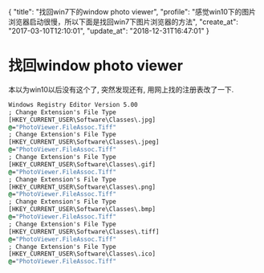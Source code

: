 {
  "title": "找回win7下的window photo viewer",
  "profile": "感觉win10下的图片浏览器启动很慢，所以下面是找回win7下图片浏览器的方法",
  "create_at": "2017-03-10T12:10:01",
  "update_at": "2018-12-31T16:47:01"
}
# 找回window photo viewer

本以为win10以后没有这个了, 突然发现还有, 用网上找的注册表改了一下.
```bat
Windows Registry Editor Version 5.00
; Change Extension's File Type
[HKEY_CURRENT_USER\Software\Classes\.jpg]
@="PhotoViewer.FileAssoc.Tiff"
; Change Extension's File Type
[HKEY_CURRENT_USER\Software\Classes\.jpeg]
@="PhotoViewer.FileAssoc.Tiff"
; Change Extension's File Type
[HKEY_CURRENT_USER\Software\Classes\.gif]
@="PhotoViewer.FileAssoc.Tiff"
; Change Extension's File Type
[HKEY_CURRENT_USER\Software\Classes\.png]
@="PhotoViewer.FileAssoc.Tiff"
; Change Extension's File Type
[HKEY_CURRENT_USER\Software\Classes\.bmp]
@="PhotoViewer.FileAssoc.Tiff"
; Change Extension's File Type
[HKEY_CURRENT_USER\Software\Classes\.tiff]
@="PhotoViewer.FileAssoc.Tiff"
; Change Extension's File Type
[HKEY_CURRENT_USER\Software\Classes\.ico]
@="PhotoViewer.FileAssoc.Tiff"
```
